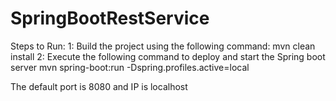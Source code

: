 # SpringBootRestService

Steps to Run:
1: Build the project using the following command:
        mvn clean install
2: Execute the following command to deploy and start the Spring boot server
        mvn spring-boot:run -Dspring.profiles.active=local

The default port is 8080 and IP is localhost
